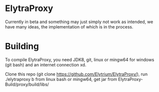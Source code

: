 # ElytraProxy

Currently in beta and something may just simply not work as intended, we have many ideas, the implementation of which is in the process.

# Building

To compile ElytraProxy, you need JDK8, git, linux or mingw64 for windows (git bash) and an internet connection xd.

Clone this repo (git clone https://github.com/Elytrium/ElytraProxy/), run ./elytraproxy b from linux bash or mingw64, get jar from ElytraProxy-Build/proxy/build/libs/
